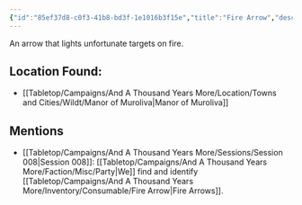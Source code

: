 ```yaml
---
{"id":"85ef37d8-c0f3-41b8-bd3f-1e1016b3f15e","title":"Fire Arrow","description":"An arrow that lights unfortunate targets on fire.","isInCurrentInventory":true,"isProscribed":false,"amountHeld":2,"causeOfConsumption":"null","publish":true,"date_created":"Thursday, April 11th 2024, 10:49:44 pm","date_modified":"Friday, April 19th 2024, 6:21:00 pm","cssclasses":["mado-heading"],"path":"Tabletop/Campaigns/And A Thousand Years More/Inventory/Consumable/Fire Arrow.md","permalink":"/tabletop/campaigns/and-a-thousand-years-more/inventory/consumable/fire-arrow/","PassFrontmatter":true}
---
```



An arrow that lights unfortunate targets on fire.

## Location Found:

- [[Tabletop/Campaigns/And A Thousand Years More/Location/Towns and Cities/Wildt/Manor of Muroliva\|Manor of Muroliva]]

## Mentions

- [[Tabletop/Campaigns/And A Thousand Years More/Sessions/Session 008\|Session 008]]: [[Tabletop/Campaigns/And A Thousand Years More/Faction/Misc/Party\|We]] find and identify [[Tabletop/Campaigns/And A Thousand Years More/Inventory/Consumable/Fire Arrow\|Fire Arrows]].

